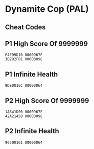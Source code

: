 # Dynamite Cop (PAL)

## Cheat Codes

## P1 High Score Of 9999999

```
F4F99D10 0000967F
3B292FD1 00000098

```

## P1 Infinite Health

```
9DE0016C 00000064

```

## P2 High Score Of 9999999

```
1A641D00 0000967F
42A21458 00000098

```

## P2 Infinite Health

```
96500161 00000064

```

